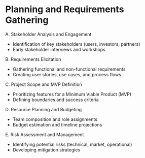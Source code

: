 # Planning and Requirements Gathering

A. Stakeholder Analysis and Engagement

- Identification of key stakeholders (users, investors, partners)
- Early stakeholder interviews and workshops

B. Requirements Elicitation

- Gathering functional and non-functional requirements
- Creating user stories, use cases, and process flows

C. Project Scope and MVP Definition

- Prioritizing features for a Minimum Viable Product (MVP)
- Defining boundaries and success criteria

D. Resource Planning and Budgeting

- Team composition and role assignments
- Budget estimation and timeline projections

E. Risk Assessment and Management

- Identifying potential risks (technical, market, operational)
- Developing mitigation strategies
